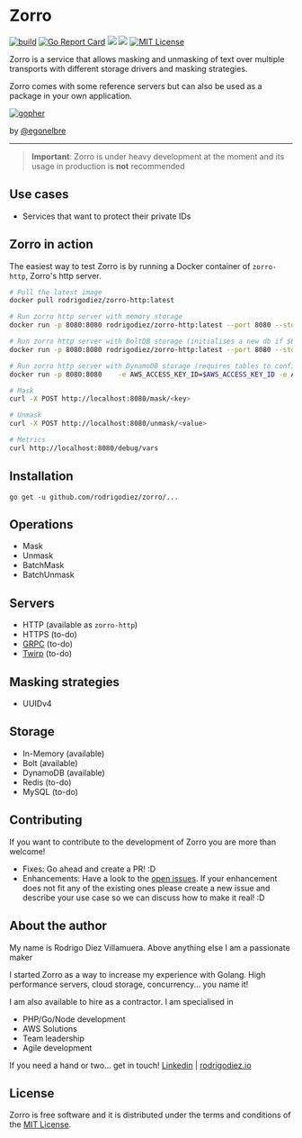 # Zorro

[![build](	https://img.shields.io/travis/rodrigodiez/zorro.svg)](https://travis-ci.org/rodrigodiez/zorro)
[![Go Report Card](https://goreportcard.com/badge/github.com/rodrigodiez/zorro)](https://goreportcard.com/report/github.com/rodrigodiez/zorro)
[![](https://img.shields.io/badge/godoc-reference-5272B4.svg?style=flat-square)](https://godoc.org/github.com/rodrigodiez/zorro)
[![](https://images.microbadger.com/badges/image/rodrigodiez/zorro-http.svg)](https://microbadger.com/images/rodrigodiez/zorro-http "Get your own image badge on microbadger.com")
[![MIT License](https://img.shields.io/github/license/rodrigodiez/zorro.svg)](https://github.com/rodrigodiez/zorro/blob/master/LICENSE.md)

Zorro is a service that allows masking and unmasking of text over multiple transports with different storage drivers and masking strategies.

Zorro comes with some reference servers but can also be used as a package in your own application.

[![gopher](https://github.com/egonelbre/gophers/raw/master/.thumb/vector/superhero/standing.png)](https://github.com/egonelbre/gophers)

by [@egonelbre](https://github.com/egonelbre/gophers)

---

> **Important**: Zorro is under heavy development at the moment and its usage in production is **not** recommended

## Use cases
- Services that want to protect their private IDs

## Zorro in action
The easiest way to test Zorro is by running a Docker container of `zorro-http`, Zorro's http server.

```bash
# Pull the latest image
docker pull rodrigodiez/zorro-http:latest

# Run zorro http server with memory storage
docker run -p 8080:8080 rodrigodiez/zorro-http:latest --port 8080 --storage-driver memory --debug

# Run zorro http server with BoltDB storage (initialises a new db if $BOLTDB_PATH does not exist)
docker run -p 8080:8080 rodrigodiez/zorro-http:latest --port 8080 --storage-driver boltdb -storage-path $BOLTDB_PATH --debug

# Run zorro http server with DynamoDB storage (requires tables to configured with the following key {ID: String})
docker run -p 8080:8080    -e AWS_ACCESS_KEY_ID=$AWS_ACCESS_KEY_ID -e AWS_SECRET_ACCESS_KEY=$AWS_SECRET_ACCESS_KEY rodrigodiez/zorro-http:latest --port 8080 --storage-driver dynamodb -dynamodb-keys-table $DINAMODB_KEYS_TABLE -dynamodb-values-table $DINAMODB_VALUES_TABLE -aws-region $AWS_REGION --debug

# Mask
curl -X POST http://localhost:8080/mask/<key>

# Unmask
curl -X POST http://localhost:8080/unmask/<value>

# Metrics
curl http://localhost:8080/debug/vars
```

## Installation
```
go get -u github.com/rodrigodiez/zorro/...
```

## Operations
- Mask
- Unmask
- BatchMask
- BatchUnmask

## Servers
- HTTP (available as `zorro-http`)
- HTTPS (to-do)
- [GRPC](https://grpc.io/) (to-do)
- [Twirp](https://github.com/twitchtv/twirp) (to-do)

## Masking strategies
- UUIDv4

## Storage
- In-Memory (available)
- Bolt (available)
- DynamoDB (available)
- Redis (to-do)
- MySQL (to-do)

## Contributing
If you want to contribute to the development of Zorro you are more than welcome!

- Fixes: Go ahead and create a PR! :D
- Enhancements: Have a look to the [open issues](https://github.com/rodrigodiez/zorro/issues). If your enhancement does not fit any of the existing ones please create a new issue and describe your use case so we can discuss how to make it real! :D

## About the author
My name is Rodrigo Díez Villamuera. Above anything else I am a passionate maker

I started Zorro as a way to increase my experience with Golang. High performance servers, cloud storage, concurrency... you name it!

I am also available to hire as a contractor. I am specialised in

- PHP/Go/Node development
- AWS Solutions
- Team leadership
- Agile development

If you need a hand or two... get in touch!
[Linkedin](https://www.linkedin.com/in/rodrigodiezvillamuera/) | [rodrigodiez.io](http://rodrigodiez.io)

## License
Zorro is free software and it is distributed under the terms and conditions of the [MIT License](https://choosealicense.com/licenses/mit/).
